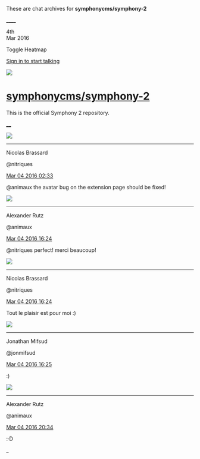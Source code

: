 These are chat archives for **symphonycms/symphony-2**

[__](/symphonycms/symphony-2/archives/2016/03/05)[__](/symphonycms/symphony-2/archives/2016/03/03)

4th  
Mar 2016

Toggle Heatmap

[Sign in to start talking](/login?action=login&button=archive-login)

![](https://avatars-02.gitter.im/group/iv/3/57542c45c43b8c601977197e?s=48)

#  [symphonycms/symphony-2](/symphonycms/symphony-2)

This is the official Symphony 2 repository.

[ __](/orgs/symphonycms/rooms "More symphonycms rooms")

![](https://avatars1.githubusercontent.com/u/771169?v=3&s=30)

____

Nicolas Brassard

@nitriques

[Mar 04 2016
02:33](https://gitter.im/symphonycms/symphony-2?at=56d8f3edb01413547d8a1152)

@animaux the avatar bug on the extension page should be fixed!

![](https://avatars2.githubusercontent.com/u/446874?v=3&s=30)

____

Alexander Rutz

@animaux

[Mar 04 2016
16:24](https://gitter.im/symphonycms/symphony-2?at=56d9b6ce126367383570ecb5)

@nitriques perfect! merci beaucoup!

![](https://avatars1.githubusercontent.com/u/771169?v=3&s=30)

____

Nicolas Brassard

@nitriques

[Mar 04 2016
16:24](https://gitter.im/symphonycms/symphony-2?at=56d9b6db817dfa1e41ec5b8c)

Tout le plaisir est pour moi :)

![](https://avatars1.githubusercontent.com/u/859775?v=3&s=30)

____

Jonathan Mifsud

@jonmifsud

[Mar 04 2016
16:25](https://gitter.im/symphonycms/symphony-2?at=56d9b6ee817dfa1e41ec5b95)

:)

![](https://avatars2.githubusercontent.com/u/446874?v=3&s=30)

____

Alexander Rutz

@animaux

[Mar 04 2016
20:34](https://gitter.im/symphonycms/symphony-2?at=56d9f146817dfa1e41ec6d6f)

:·D

_

